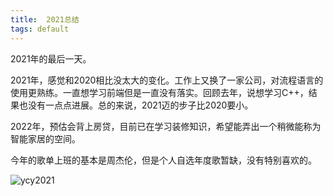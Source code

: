 ```yaml
---
title:  2021总结
tags: default
---
```


2021年的最后一天。

2021年，感觉和2020相比没太大的变化。工作上又换了一家公司，对流程语言的使用更熟练。一直想学习前端但是一直没有落实。回顾去年，说想学习C++，结果也没有一点点进展。总的来说，2021迈的步子比2020要小。

2022年，预估会背上房贷，目前已在学习装修知识，希望能弄出一个稍微能称为智能家居的空间。

今年的歌单上班的基本是周杰伦，但是个人自选年度歌暂缺，没有特别喜欢的。



![ycy2021](https://raw.githubusercontent.com/pzweuj/pzweuj.github.io/master/downloads/images/ycy2021.png)

